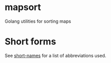 # mapsort
Golang utilities for sorting maps

# Short forms
See [short-names](https://www.github.com/BluntSporks/short-names) for a list of abbreviations used.
